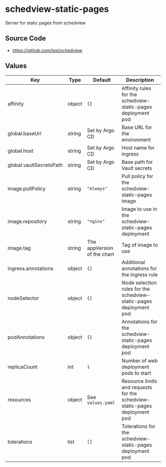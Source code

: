# schedview-static-pages

Server for static pages from schedview

## Source Code

* <https://github.com/lsst/schedview>

## Values

| Key | Type | Default | Description |
|-----|------|---------|-------------|
| affinity | object | `{}` | Affinity rules for the schedview-static-pages deployment pod |
| global.baseUrl | string | Set by Argo CD | Base URL for the environment |
| global.host | string | Set by Argo CD | Host name for ingress |
| global.vaultSecretsPath | string | Set by Argo CD | Base path for Vault secrets |
| image.pullPolicy | string | `"Always"` | Pull policy for the schedview-static-pages image |
| image.repository | string | `"nginx"` | Image to use in the schedview-static-pages deployment |
| image.tag | string | The appVersion of the chart | Tag of image to use |
| ingress.annotations | object | `{}` | Additional annotations for the ingress rule |
| nodeSelector | object | `{}` | Node selection rules for the schedview-static-pages deployment pod |
| podAnnotations | object | `{}` | Annotations for the schedview-static-pages deployment pod |
| replicaCount | int | `1` | Number of web deployment pods to start |
| resources | object | See `values.yaml` | Resource limits and requests for the schedview-static-pages deployment pod |
| tolerations | list | `[]` | Tolerations for the schedview-static-pages deployment pod |
